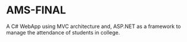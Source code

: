 # AMS-FINAL

A C# WebApp using MVC architecture and, ASP.NET as a framework to manage the attendance of students in college. 

